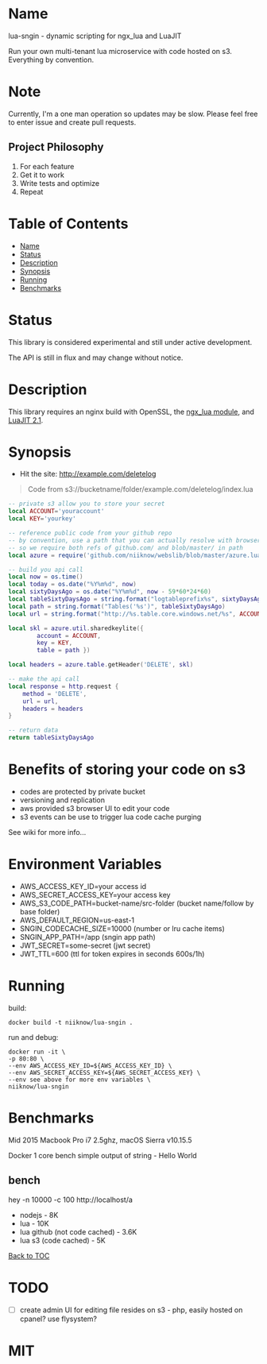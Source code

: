 Name
====

lua-sngin - dynamic scripting for ngx_lua and LuaJIT

Run your own multi-tenant lua microservice with code hosted on s3.  Everything by convention.

Note
====

Currently, I'm a one man operation so updates may be slow.  Please feel free to enter issue and create pull requests.  

## Project Philosophy
1. For each feature
2. Get it to work
3. Write tests and optimize
4. Repeat

Table of Contents
=================

* [Name](#name)
* [Status](#status)
* [Description](#description)
* [Synopsis](#synopsis)
* [Running](#running)
* [Benchmarks](#benchmarks)

Status
======

This library is considered experimental and still under active development.

The API is still in flux and may change without notice.

Description
===========

This library requires an nginx build with OpenSSL,
the [ngx_lua module](http://wiki.nginx.org/HttpLuaModule), and [LuaJIT 2.1](http://luajit.org/luajit.html).

Synopsis
========

* Hit the site: http://example.com/deletelog
> Code from s3://bucketname/folder/example.com/deletelog/index.lua
```lua
-- private s3 allow you to store your secret
local ACCOUNT='youraccount'
local KEY='yourkey'

-- reference public code from your github repo
-- by convention, use a path that you can actually resolve with browser
-- so we require both refs of github.com/ and blob/master/ in path
local azure = require('github.com/niiknow/webslib/blob/master/azure.lua')

-- build you api call
local now = os.time()
local today = os.date("%Y%m%d", now)
local sixtyDaysAgo = os.date("%Y%m%d", now - 59*60*24*60)
local tableSixtyDaysAgo = string.format("logtableprefix%s", sixtyDaysAgo)
local path = string.format("Tables('%s')", tableSixtyDaysAgo)
local url = string.format("http://%s.table.core.windows.net/%s", ACCOUNT, path)

local skl = azure.util.sharedkeylite({
        account = ACCOUNT, 
        key = KEY, 
        table = path })

local headers = azure.table.getHeader('DELETE', skl)

-- make the api call
local response = http.request {
    method = 'DELETE',
    url = url,
    headers = headers
}

-- return data
return tableSixtyDaysAgo
```

# Benefits of storing your code on s3
* codes are protected by private bucket
* versioning and replication
* aws provided s3 browser UI to edit your code
* s3 events can be use to trigger lua code cache purging

See wiki for more info...

Environment Variables
=====================
* AWS_ACCESS_KEY_ID=your access id
* AWS_SECRET_ACCESS_KEY=your access key
* AWS_S3_CODE_PATH=bucket-name/src-folder (bucket name/follow by base folder)
* AWS_DEFAULT_REGION=us-east-1
* SNGIN_CODECACHE_SIZE=10000 (number or lru cache items)
* SNGIN_APP_PATH=/app (sngin app path)
* JWT_SECRET=some-secret (jwt secret)
* JWT_TTL=600 (ttl for token expires in seconds 600s/1h)

Running
=======

build:
```
docker build -t niiknow/lua-sngin .
```

run and debug:
```
docker run -it \
-p 80:80 \
--env AWS_ACCESS_KEY_ID=${AWS_ACCESS_KEY_ID} \
--env AWS_SECRET_ACCESS_KEY=${AWS_SECRET_ACCESS_KEY} \
--env see above for more env variables \
niiknow/lua-sngin
```


Benchmarks
==========
Mid 2015 Macbook Pro i7 2.5ghz, macOS Sierra v10.15.5

Docker 1 core bench simple output of string - Hello World

## bench
hey -n 10000 -c 100 http://localhost/a

* nodejs - 8K
* lua - 10K
* lua github (not code cached) - 3.6K
* lua s3 (code cached) - 5K 

[Back to TOC](#table-of-contents)

TODO
====
- [ ] create admin UI for editing file resides on s3 - php, easily hosted on cpanel?  use flysystem?

# MIT
